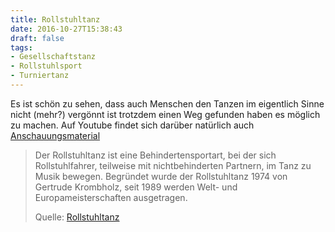 ```yaml
---
title: Rollstuhltanz
date: 2016-10-27T15:38:43
draft: false
tags:
- Gesellschaftstanz
- Rollstuhlsport
- Turniertanz
---
```


Es ist schön zu sehen, dass auch Menschen den Tanzen im eigentlich Sinne
nicht (mehr?) vergönnt ist trotzdem einen Weg gefunden haben es möglich zu
machen. Auf Youtube findet sich darüber natürlich auch [Anschauungsmaterial](https://www.youtube.com/watch?v=pcY2bR7MPVo)

> Der Rollstuhltanz ist eine Behindertensportart, bei der sich
> Rollstuhlfahrer, teilweise mit nichtbehinderten Partnern, im Tanz zu
> Musik bewegen. Begründet wurde der Rollstuhltanz 1974 von Gertrude
> Krombholz, seit 1989 werden Welt- und Europameisterschaften ausgetragen.
>
> Quelle: [Rollstuhltanz](https://de.wikipedia.org/wiki/Rollstuhltanz)